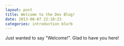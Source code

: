 ```yaml
---
layout: post
title: Welcome to the Dev Blog!
date: 2013-08-07 22:10:23 
categories: introduction blurb
---
```


Just wanted to say "Welcome!". Glad to have you here!
